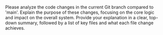 Please analyze the code changes in the current Git branch compared to 'main'. Explain the purpose of these changes, focusing on the core logic and impact on the overall system. Provide your explanation in a clear, top-down summary, followed by a list of key files and what each file change achieves.